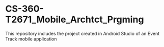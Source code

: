 # CS-360-T2671_Mobile_Archtct_Prgming
 This repository includes the project created in Android Studio of an Event Track mobile application
